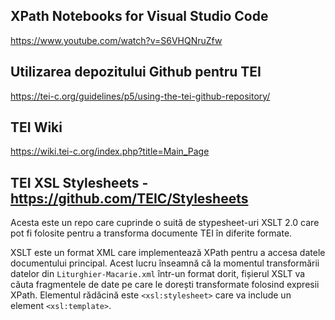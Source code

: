 ## XPath Notebooks for Visual Studio Code

https://www.youtube.com/watch?v=S6VHQNruZfw


## Utilizarea depozitului Github pentru TEI

https://tei-c.org/guidelines/p5/using-the-tei-github-repository/

## TEI Wiki

https://wiki.tei-c.org/index.php?title=Main_Page

## TEI XSL Stylesheets - https://github.com/TEIC/Stylesheets

Acesta este un repo care cuprinde o suită de stypesheet-uri XSLT 2.0 care pot fi folosite pentru a transforma documente TEI în diferite formate.

XSLT este un format XML care implementează XPath pentru a accesa datele documentului principal. Acest lucru înseamnă că la momentul transformării datelor din `Liturghier-Macarie.xml` într-un format dorit, fișierul XSLT va căuta fragmentele de date pe care le dorești transformate folosind expresii XPath. Elementul rădăcină este `<xsl:stylesheet>` care va include un element `<xsl:template>`.
